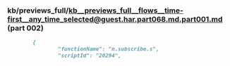 ### kb/previews_full/kb__previews_full__flows__time-first__any_time_selected@guest.har.part068.md.part001.md (part 002)

```md
        {
                "functionName": "n.subscribe.s",
                "scriptId": "20294",
 
```

```
